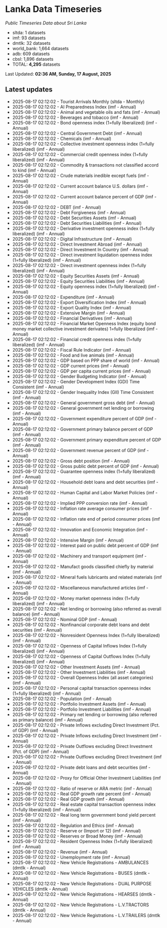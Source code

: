 # Lanka Data Timeseries
*Public Timeseries Data about Sri Lanka*

* sltda: 1 datasets
* imf: 93 datasets
* dmtlk: 32 datasets
* world_bank: 1,664 datasets
* adb: 609 datasets
* cbsl: 1,896 datasets
* TOTAL: **4,295** datasets

Last Updated: **02:36 AM, Sunday, 17 August, 2025**

## Latest updates

* 2025-08-17 02:12:02 - Tourist Arrivals Monthly (sltda - Monthly)
* 2025-08-17 02:12:02 - AI Preparedness Index (imf - Annual)
* 2025-08-17 02:12:02 - Animal and vegetable oils and fats (imf - Annual)
* 2025-08-17 02:12:02 - Beverages and tobacco (imf - Annual)
* 2025-08-17 02:12:02 - Bond openness index (1=fully liberalized) (imf - Annual)
* 2025-08-17 02:12:02 - Central Government Debt (imf - Annual)
* 2025-08-17 02:12:02 - Chemicals (imf - Annual)
* 2025-08-17 02:12:02 - Collective investment openness index (1=fully liberalized) (imf - Annual)
* 2025-08-17 02:12:02 - Commercial credit openness index (1=fully liberalized) (imf - Annual)
* 2025-08-17 02:12:02 - Commodity & transactions not classified accord to kind (imf - Annual)
* 2025-08-17 02:12:02 - Crude materials inedible except fuels (imf - Annual)
* 2025-08-17 02:12:02 - Current account balance U.S. dollars (imf - Annual)
* 2025-08-17 02:12:02 - Current account balance percent of GDP (imf - Annual)
* 2025-08-17 02:12:02 - DEBT (imf - Annual)
* 2025-08-17 02:12:02 - Debt Forgiveness (imf - Annual)
* 2025-08-17 02:12:02 - Debt Securities Assets (imf - Annual)
* 2025-08-17 02:12:02 - Debt Securities Liabilities (imf - Annual)
* 2025-08-17 02:12:02 - Derivative investment openness index (1=fully liberalized) (imf - Annual)
* 2025-08-17 02:12:02 - Digital Infrastructure (imf - Annual)
* 2025-08-17 02:12:02 - Direct Investment Abroad (imf - Annual)
* 2025-08-17 02:12:02 - Direct Investment In Country (imf - Annual)
* 2025-08-17 02:12:02 - Direct investment liquidation openness index (1=fully liberalized) (imf - Annual)
* 2025-08-17 02:12:02 - Direct investment openness index (1=fully liberalized) (imf - Annual)
* 2025-08-17 02:12:02 - Equity Securities Assets (imf - Annual)
* 2025-08-17 02:12:02 - Equity Securities Liabilities (imf - Annual)
* 2025-08-17 02:12:02 - Equity openness index (1=fully liberalized) (imf - Annual)
* 2025-08-17 02:12:02 - Expenditure (imf - Annual)
* 2025-08-17 02:12:02 - Export Diversification Index (imf - Annual)
* 2025-08-17 02:12:02 - Export Quality Index (imf - Annual)
* 2025-08-17 02:12:02 - Extensive Margin (imf - Annual)
* 2025-08-17 02:12:02 - Financial Derivatives (imf - Annual)
* 2025-08-17 02:12:02 - Financial Market Openness Index (equity bond money market collective investment derivates) 1=fully liberalized (imf - Annual)
* 2025-08-17 02:12:02 - Financial credit openness index (1=fully liberalized) (imf - Annual)
* 2025-08-17 02:12:02 - Fiscal Rule Indicator (imf - Annual)
* 2025-08-17 02:12:02 - Food and live animals (imf - Annual)
* 2025-08-17 02:12:02 - GDP based on PPP share of world (imf - Annual)
* 2025-08-17 02:12:02 - GDP current prices (imf - Annual)
* 2025-08-17 02:12:02 - GDP per capita current prices (imf - Annual)
* 2025-08-17 02:12:02 - Gender Budgeting Indicator (imf - Annual)
* 2025-08-17 02:12:02 - Gender Development Index (GDI) Time Consistent (imf - Annual)
* 2025-08-17 02:12:02 - Gender Inequality Index (GII) Time Consistent (imf - Annual)
* 2025-08-17 02:12:02 - General government gross debt (imf - Annual)
* 2025-08-17 02:12:02 - General government net lending or borrowing (imf - Annual)
* 2025-08-17 02:12:02 - Government expenditure percent of GDP (imf - Annual)
* 2025-08-17 02:12:02 - Government primary balance percent of GDP (imf - Annual)
* 2025-08-17 02:12:02 - Government primary expenditure percent of GDP (imf - Annual)
* 2025-08-17 02:12:02 - Government revenue percent of GDP (imf - Annual)
* 2025-08-17 02:12:02 - Gross debt position (imf - Annual)
* 2025-08-17 02:12:02 - Gross public debt percent of GDP (imf - Annual)
* 2025-08-17 02:12:02 - Guarantee openness index (1=fully liberalized) (imf - Annual)
* 2025-08-17 02:12:02 - Household debt loans and debt securities (imf - Annual)
* 2025-08-17 02:12:02 - Human Capital and Labor Market Policies (imf - Annual)
* 2025-08-17 02:12:02 - Implied PPP conversion rate (imf - Annual)
* 2025-08-17 02:12:02 - Inflation rate average consumer prices (imf - Annual)
* 2025-08-17 02:12:02 - Inflation rate end of period consumer prices (imf - Annual)
* 2025-08-17 02:12:02 - Innovation and Economic Integration (imf - Annual)
* 2025-08-17 02:12:02 - Intensive Margin (imf - Annual)
* 2025-08-17 02:12:02 - Interest paid on public debt percent of GDP (imf - Annual)
* 2025-08-17 02:12:02 - Machinery and transport equipment (imf - Annual)
* 2025-08-17 02:12:02 - Manufact goods classified chiefly by material (imf - Annual)
* 2025-08-17 02:12:02 - Mineral fuels lubricants and related materials (imf - Annual)
* 2025-08-17 02:12:02 - Miscellaneous manufactured articles (imf - Annual)
* 2025-08-17 02:12:02 - Money market openness index (1=fully liberalized) (imf - Annual)
* 2025-08-17 02:12:02 - Net lending or borrowing (also referred as overall balance) (imf - Annual)
* 2025-08-17 02:12:02 - Nominal GDP (imf - Annual)
* 2025-08-17 02:12:02 - Nonfinancial corporate debt loans and debt securities (imf - Annual)
* 2025-08-17 02:12:02 - Nonresident Openness Index (1=fully liberalized) (imf - Annual)
* 2025-08-17 02:12:02 - Openness of Capital Inflows Index (1=fully liberalized) (imf - Annual)
* 2025-08-17 02:12:02 - Openness of Capital Outflows Index (1=fully liberalized) (imf - Annual)
* 2025-08-17 02:12:02 - Other Investment Assets (imf - Annual)
* 2025-08-17 02:12:02 - Other Investment Liabilities (imf - Annual)
* 2025-08-17 02:12:02 - Overall Openness Index (all asset categories) (imf - Annual)
* 2025-08-17 02:12:02 - Personal capital transaction openness index (1=fully liberalized) (imf - Annual)
* 2025-08-17 02:12:02 - Population (imf - Annual)
* 2025-08-17 02:12:02 - Portfolio Investment Assets (imf - Annual)
* 2025-08-17 02:12:02 - Portfolio Investment Liabilities (imf - Annual)
* 2025-08-17 02:12:02 - Primary net lending or borrowing (also referred as primary balance) (imf - Annual)
* 2025-08-17 02:12:02 - Private Inflows excluding Direct Investment (Pct. of GDP) (imf - Annual)
* 2025-08-17 02:12:02 - Private Inflows excluding Direct Investment (imf - Annual)
* 2025-08-17 02:12:02 - Private Outflows excluding Direct Investment (Pct. of GDP) (imf - Annual)
* 2025-08-17 02:12:02 - Private Outflows excluding Direct Investment (imf - Annual)
* 2025-08-17 02:12:02 - Private debt loans and debt securities (imf - Annual)
* 2025-08-17 02:12:02 - Proxy for Official Other Investment Liabilities (imf - Annual)
* 2025-08-17 02:12:02 - Ratio of reserve or ARA metric (imf - Annual)
* 2025-08-17 02:12:02 - Real GDP growth rate percent (imf - Annual)
* 2025-08-17 02:12:02 - Real GDP growth (imf - Annual)
* 2025-08-17 02:12:02 - Real estate capital transaction openness index (1=fully liberalized) (imf - Annual)
* 2025-08-17 02:12:02 - Real long term government bond yield percent (imf - Annual)
* 2025-08-17 02:12:02 - Regulation and Ethics (imf - Annual)
* 2025-08-17 02:12:02 - Reserve or (Import or 12) (imf - Annual)
* 2025-08-17 02:12:02 - Reserves or Broad Money (imf - Annual)
* 2025-08-17 02:12:02 - Resident Openness Index (1=fully liberalized) (imf - Annual)
* 2025-08-17 02:12:02 - Revenue (imf - Annual)
* 2025-08-17 02:12:02 - Unemployment rate (imf - Annual)
* 2025-08-17 02:12:02 - New Vehicle Registrations - AMBULANCES (dmtlk - Annual)
* 2025-08-17 02:12:02 - New Vehicle Registrations - BUSES (dmtlk - Annual)
* 2025-08-17 02:12:02 - New Vehicle Registrations - DUAL PURPOSE VEHICLES (dmtlk - Annual)
* 2025-08-17 02:12:02 - New Vehicle Registrations - HEARSES (dmtlk - Annual)
* 2025-08-17 02:12:02 - New Vehicle Registrations - L.V.TRACTORS (dmtlk - Annual)
* 2025-08-17 02:12:02 - New Vehicle Registrations - L.V.TRAILERS (dmtlk - Annual)